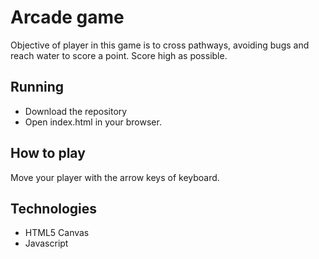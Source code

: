 # Arcade game  
Objective of player in this game is to cross pathways, avoiding bugs and reach water to score a point. Score high as possible.
## Running
- Download the repository
- Open index.html in your browser.
## How to play
Move your player with the arrow keys of keyboard. 
## Technologies
- HTML5 Canvas
- Javascript
